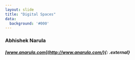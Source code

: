 ```yaml
---
layout: slide
title: "Digital Spaces"
data:
  background: '#000'
---
```



### Abhishek Narula

##### [www.anarula.com](http://www.anarula.com/){: .external}
